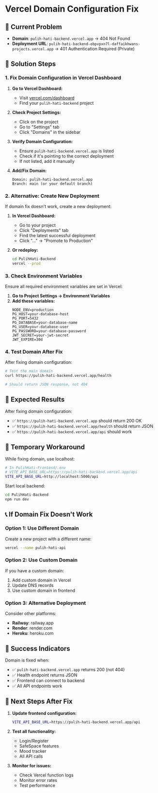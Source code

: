 # Vercel Domain Configuration Fix

## 🚨 **Current Problem**

- **Domain**: `pulih-hati-backend.vercel.app` → 404 Not Found
- **Deployment URL**: `pulih-hati-backend-obpvpxn7l-daffaikhwans-projects.vercel.app` → 401 Authentication Required (Private)

## 🔧 **Solution Steps**

### 1. **Fix Domain Configuration in Vercel Dashboard**

1. **Go to Vercel Dashboard:**
   - Visit [vercel.com/dashboard](https://vercel.com/dashboard)
   - Find your `pulih-hati-backend` project

2. **Check Project Settings:**
   - Click on the project
   - Go to "Settings" tab
   - Click "Domains" in the sidebar

3. **Verify Domain Configuration:**
   - Ensure `pulih-hati-backend.vercel.app` is listed
   - Check if it's pointing to the correct deployment
   - If not listed, add it manually

4. **Add/Fix Domain:**
   ```
   Domain: pulih-hati-backend.vercel.app
   Branch: main (or your default branch)
   ```

### 2. **Alternative: Create New Deployment**

If domain fix doesn't work, create a new deployment:

1. **In Vercel Dashboard:**
   - Go to your project
   - Click "Deployments" tab
   - Find the latest successful deployment
   - Click "..." → "Promote to Production"

2. **Or redeploy:**
   ```bash
   cd PulihHati-Backend
   vercel --prod
   ```

### 3. **Check Environment Variables**

Ensure all required environment variables are set in Vercel:

1. **Go to Project Settings → Environment Variables**
2. **Add these variables:**
   ```
   NODE_ENV=production
   PG_HOST=your-database-host
   PG_PORT=5432
   PG_DATABASE=your-database-name
   PG_USER=your-database-user
   PG_PASSWORD=your-database-password
   JWT_SECRET=your-jwt-secret
   JWT_EXPIRE=30d
   ```

### 4. **Test Domain After Fix**

After fixing domain configuration:

```bash
# Test the main domain
curl https://pulih-hati-backend.vercel.app/health

# Should return JSON response, not 404
```

## 🎯 **Expected Results**

After fixing domain configuration:
- ✅ `https://pulih-hati-backend.vercel.app` should return 200 OK
- ✅ `https://pulih-hati-backend.vercel.app/health` should return JSON
- ✅ `https://pulih-hati-backend.vercel.app/api` should work

## 🔄 **Temporary Workaround**

While fixing domain, use localhost:

```bash
# In PulihHati-Frontend/.env
# VITE_API_BASE_URL=https://pulih-hati-backend.vercel.app/api
VITE_API_BASE_URL=http://localhost:5000/api
```

Start local backend:
```bash
cd PulihHati-Backend
npm run dev
```

## 📞 **If Domain Fix Doesn't Work**

### Option 1: Use Different Domain
Create a new project with a different name:
```bash
vercel --name pulih-hati-api
```

### Option 2: Use Custom Domain
If you have a custom domain:
1. Add custom domain in Vercel
2. Update DNS records
3. Use custom domain in frontend

### Option 3: Alternative Deployment
Consider other platforms:
- **Railway**: railway.app
- **Render**: render.com
- **Heroku**: heroku.com

## 🎉 **Success Indicators**

Domain is fixed when:
- ✅ `pulih-hati-backend.vercel.app` returns 200 (not 404)
- ✅ Health endpoint returns JSON
- ✅ Frontend can connect to backend
- ✅ All API endpoints work

## 📝 **Next Steps After Fix**

1. **Update frontend configuration:**
   ```bash
   VITE_API_BASE_URL=https://pulih-hati-backend.vercel.app/api
   ```

2. **Test all functionality:**
   - Login/Register
   - SafeSpace features
   - Mood tracker
   - All API calls

3. **Monitor for issues:**
   - Check Vercel function logs
   - Monitor error rates
   - Test performance
